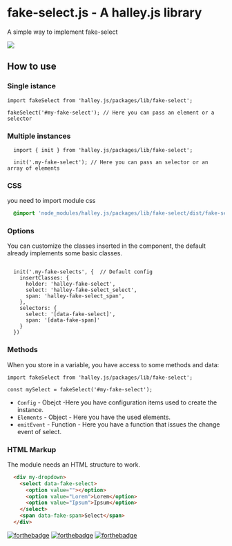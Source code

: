 # fake-select.js - A halley.js library

A simple way to implement fake-select

![](https://i.imgur.com/o84D54T.gif)

## How to use
### Single istance

```ES6
import fakeSelect from 'halley.js/packages/lib/fake-select';

fakeSelect('#my-fake-select'); // Here you can pass an element or a selector
```

### Multiple instances
```ES6
  import { init } from 'halley.js/packages/lib/fake-select';

  init('.my-fake-select'); // Here you can pass an selector or an array of elements
```

### CSS
you need to import module css
```SCSS
  @import 'node_modules/halley.js/packages/lib/fake-select/dist/fake-select.css';
```

### Options
You can customize the classes inserted in the component, the default already implements some basic classes.

```ES6

  init('.my-fake-selects', {  // Default config
    insertClasses: {
      holder: 'halley-fake-select',
      select: 'halley-fake-select_select',
      span: 'halley-fake-select_span',
    },
    selectors: {
      select: '[data-fake-select]',
      span: '[data-fake-span]'
    }
  })
```

### Methods
When you store in a variable, you have access to some methods and data:
```ES6
import fakeSelect from 'halley.js/packages/lib/fake-select';

const mySelect = fakeSelect('#my-fake-select');
```
  - `Config` - Obejct -Here you have configuration items used to create the instance.
  - `Elements` - Object -  Here you have the used elements.
  - `emitEvent` - Function - Here you have a function that issues the change event of select.

### HTML Markup
The module needs an HTML structure to work.

```html
  <div my-dropdown>
    <select data-fake-select>
      <option value=""></option>
      <option value="Lorem">Lorem</option>
      <option value="Ipsum">Ipsum</option>
    </select>
    <span data-fake-span>Select</span>
  </div>
```

[![forthebadge](https://forthebadge.com/images/badges/built-with-love.svg)](https://forthebadge.com)
[![forthebadge](https://forthebadge.com/images/badges/built-by-developers.svg)](https://forthebadge.com)
[![forthebadge](https://forthebadge.com/images/badges/made-with-javascript.svg)](https://forthebadge.com)
